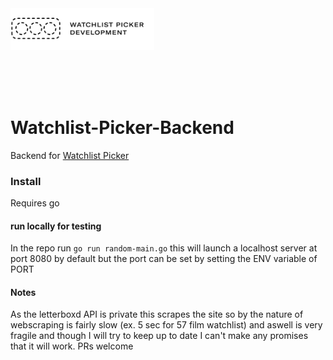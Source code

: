 <a href="https://github.com/GoodbyteCo/Watchlist-Picker-Backend">
  <img width="230" alt="Watchlist Picker Development" src="dev-logo.png">
</a>

<br><br><br>
# Watchlist-Picker-Backend

Backend for [Watchlist Picker](https://watchlistpicker.com)

### Install
Requires go

#### run locally for testing
In the repo run `go run random-main.go` this will launch a localhost server at port 8080 by default but the port can be set by setting the ENV variable of PORT

#### Notes

As the letterboxd API is private this scrapes the site so by the nature of webscraping is fairly slow (ex. 5 sec for 57 film watchlist) and aswell is very fragile and though I will try to keep up to date I can't make any promises that it will work. PRs welcome
